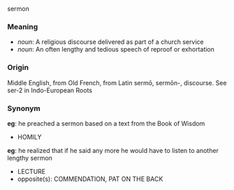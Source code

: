 sermon
### Meaning
+ _noun_: A religious discourse delivered as part of a church service
+ _noun_: An often lengthy and tedious speech of reproof or exhortation

### Origin

Middle English, from Old French, from Latin sermō, sermōn-, discourse. See ser-2 in Indo-European Roots

### Synonym

__eg__: he preached a sermon based on a text from the Book of Wisdom

+ HOMILY

__eg__: he realized that if he said any more he would have to listen to another lengthy sermon

+ LECTURE
+ opposite(s): COMMENDATION, PAT ON THE BACK


